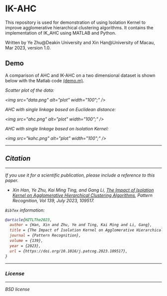 # IK-AHC

This repository is used for demonstration of using Isolation Kernel to improve agglomerative hierarchical clustering algorithms. It contains the implementation of IK_AHC using MATLAB and Python.

Written by Ye Zhu@Deakin University and Xin Han@University of Macau, Mar 2023, version 1.0.

## Demo
A comparison of AHC and IK-AHC on a two dimensional dataset is shown below with the Matlab code [(demo.m)](https://github.com/zhuye88/IK-AHC/tree/main/Matlab/demo/demo.m).

<em>Scatter plot of the data:<em>



<img src="data.png" alt="plot" width="100";" />

<em>AHC with single linkage based on Euclidean distance:<em>



<img src="ahc.png" alt="plot" width="100";" />

<em>AHC with single linkage based on Isolation Kernel:<em>

<img src="kahc.png" alt="plot" width="100";" />

---
## Citation
---
If you use it for a scientific publication, please include a reference to this paper.

* Xin Han, Ye Zhu, Kai Ming Ting, and Gang Li, [The Impact of Isolation Kernel on Agglomerative Hierarchical Clustering Algorithms](https://doi.org/10.1016/j.patcog.2023.109517), <i>Pattern Recognition</i>, Vol 139, July 2023, 109517.

`BibTex` information:

```bibtex
@article{HZTLThe2023,
  author = {Han, Xin and Zhu, Ye and Ting, Kai Ming and Li, Gang},
  title = {The Impact of Isolation Kernel on Agglomerative Hierarchical Clustering Algorithms},
  journal = {Pattern Recognition},
  volume = {139},
  year = {2023},
  url = {https://doi.org/10.1016/j.patcog.2023.109517},
}
```


---
### License
---

BSD license
